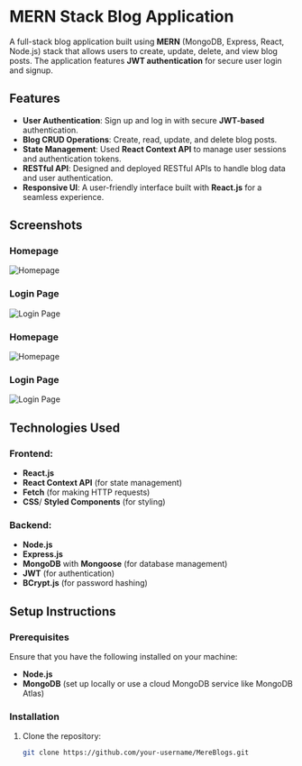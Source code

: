 # MERN Stack Blog Application

A full-stack blog application built using **MERN** (MongoDB, Express, React, Node.js) stack that allows users to create, update, delete, and view blog posts. The application features **JWT authentication** for secure user login and signup.

## Features

- **User Authentication**: Sign up and log in with secure **JWT-based** authentication.
- **Blog CRUD Operations**: Create, read, update, and delete blog posts.
- **State Management**: Used **React Context API** to manage user sessions and authentication tokens.
- **RESTful API**: Designed and deployed RESTful APIs to handle blog data and user authentication.
- **Responsive UI**: A user-friendly interface built with **React.js** for a seamless experience.

## Screenshots

### Homepage
![Homepage](./assets/Home.png)

### Login Page
![Login Page](./assets/Login.png)

### Homepage
![Homepage](./assets/signup.png)

### Login Page
![Login Page](./assets/posts.png)

## Technologies Used

### Frontend:
- **React.js**
- **React Context API** (for state management)
- **Fetch** (for making HTTP requests)
- **CSS**/ **Styled Components** (for styling)

### Backend:
- **Node.js**
- **Express.js**
- **MongoDB** with **Mongoose** (for database management)
- **JWT** (for authentication)
- **BCrypt.js** (for password hashing)

## Setup Instructions

### Prerequisites
Ensure that you have the following installed on your machine:
- **Node.js** 
- **MongoDB** (set up locally or use a cloud MongoDB service like MongoDB Atlas)

### Installation

1. Clone the repository:

   ```bash
   git clone https://github.com/your-username/MereBlogs.git

